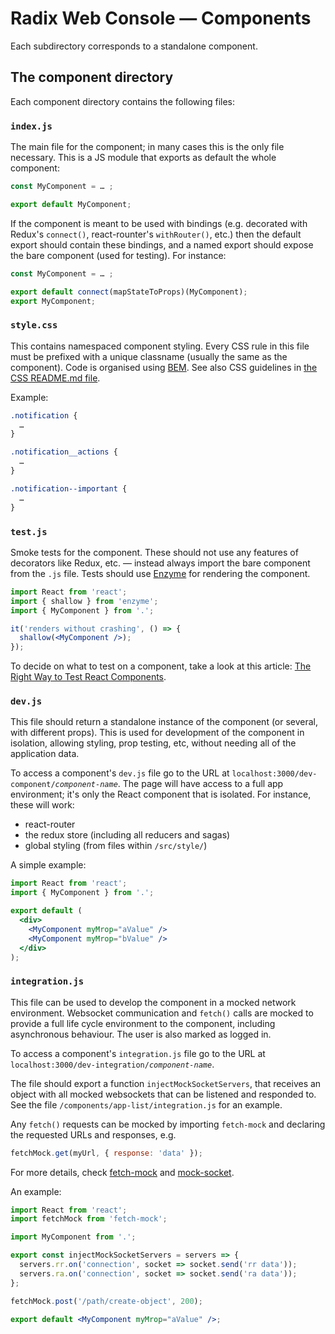 # Radix Web Console — Components

Each subdirectory corresponds to a standalone component.

## The component directory

Each component directory contains the following files:

### `index.js`

The main file for the component; in many cases this is the only file necessary.
This is a JS module that exports as default the whole component:

```js
const MyComponent = … ;

export default MyComponent;
```

If the component is meant to be used with bindings (e.g. decorated with Redux's
`connect()`, react-rounter's `withRouter()`, etc.) then the default export
should contain these bindings, and a named export should expose the bare
component (used for testing). For instance:

```js
const MyComponent = … ;

export default connect(mapStateToProps)(MyComponent);
export MyComponent;
```

### `style.css`

This contains namespaced component styling. Every CSS rule in this file must be
prefixed with a unique classname (usually the same as the component). Code is
organised using [BEM](https://css-tricks.com/bem-101/). See also CSS guidelines
in [the CSS README.md file](../../README.md#CSS).

Example:

```css
.notification {
  …
}

.notification__actions {
  …
}

.notification--important {
  …
}
```

### `test.js`

Smoke tests for the component. These should not use any features of decorators
like Redux, etc. — instead always import the bare component from the `.js` file.
Tests should use [Enzyme](http://airbnb.io/enzyme/) for rendering the component.

```jsx
import React from 'react';
import { shallow } from 'enzyme';
import { MyComponent } from '.';

it('renders without crashing', () => {
  shallow(<MyComponent />);
});
```

To decide on what to test on a component, take a look at this article:
[The Right Way to Test React Components](https://medium.freecodecamp.org/the-right-way-to-test-react-components-548a4736ab22).

### `dev.js`

This file should return a standalone instance of the component (or several, with
different props). This is used for development of the component in isolation,
allowing styling, prop testing, etc, without needing all of the application
data.

To access a component's `dev.js` file go to the URL at
<code>localhost:3000/dev-component/<i>component-name</i></code>. The page will
have access to a full app environment; it's only the React component that is
isolated. For instance, these will work:

- react-router
- the redux store (including all reducers and sagas)
- global styling (from files within `/src/style/`)

A simple example:

```jsx
import React from 'react';
import { MyComponent } from '.';

export default (
  <div>
    <MyComponent myMrop="aValue" />
    <MyComponent myMrop="bValue" />
  </div>
);
```

### `integration.js`

This file can be used to develop the component in a mocked network environment.
Websocket communication and `fetch()` calls are mocked to provide a full life
cycle environment to the component, including asynchronous behaviour. The user
is also marked as logged in.

To access a component's `integration.js` file go to the URL at
<code>localhost:3000/dev-integration/<i>component-name</i></code>.

The file should export a function `injectMockSocketServers`, that receives an
object with all mocked websockets that can be listened and responded to. See the
file `/components/app-list/integration.js` for an example.

Any `fetch()` requests can be mocked by importing `fetch-mock` and declaring the
requested URLs and responses, e.g.

```js
fetchMock.get(myUrl, { response: 'data' });
```

For more details, check [fetch-mock](http://www.wheresrhys.co.uk/fetch-mock/)
and [mock-socket](https://github.com/thoov/mock-socket).

An example:

```jsx
import React from 'react';
import fetchMock from 'fetch-mock';

import MyComponent from '.';

export const injectMockSocketServers = servers => {
  servers.rr.on('connection', socket => socket.send('rr data'));
  servers.ra.on('connection', socket => socket.send('ra data'));
};

fetchMock.post('/path/create-object', 200);

export default <MyComponent myMrop="aValue" />;
```
